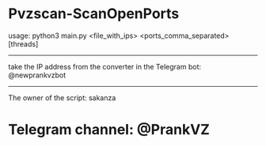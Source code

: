 # Pvzscan-ScanOpenPorts



usage: python3 main.py <file_with_ips> <ports_comma_separated> [threads]

_________________________________________

take the IP address from the converter in the Telegram bot: @newprankvzbot

__________________________________________

The owner of the script: sakanza

# Telegram channel: @PrankVZ
